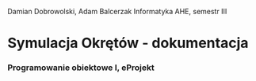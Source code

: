 Damian Dobrowolski, Adam Balcerzak
Informatyka AHE, semestr III
# Symulacja Okrętów - dokumentacja
### Programowanie obiektowe I, eProjekt

